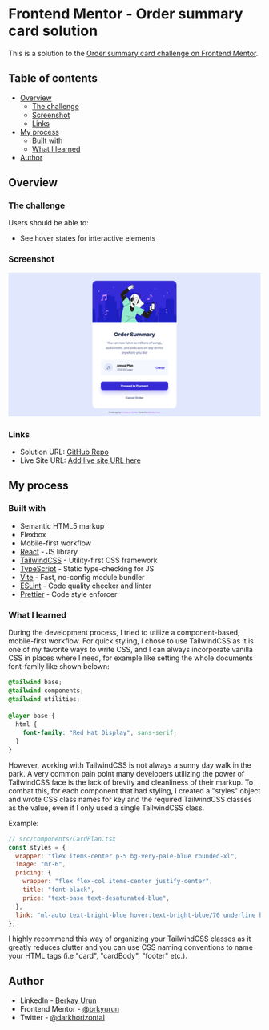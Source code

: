 # Frontend Mentor - Order summary card solution

This is a solution to the [Order summary card challenge on Frontend Mentor](https://www.frontendmentor.io/challenges/order-summary-component-QlPmajDUj).

## Table of contents

- [Overview](#overview)
  - [The challenge](#the-challenge)
  - [Screenshot](#screenshot)
  - [Links](#links)
- [My process](#my-process)
  - [Built with](#built-with)
  - [What I learned](#what-i-learned)
- [Author](#author)

## Overview

### The challenge

Users should be able to:

- See hover states for interactive elements

### Screenshot

![](./screenshot.png)

### Links

- Solution URL: [GitHub Repo](https://github.com/brkyurun/fm-order-summary-card-challenge)
- Live Site URL: [Add live site URL here](https://your-live-site-url.com)

## My process

### Built with

- Semantic HTML5 markup
- Flexbox
- Mobile-first workflow
- [React](https://reactjs.org/) - JS library
- [TailwindCSS](https://tailwindcss.com/) - Utility-first CSS framework
- [TypeScript](https://www.typescriptlang.org/) - Static type-checking for JS
- [Vite](https://vitejs.dev/) - Fast, no-config module bundler
- [ESLint](https://eslint.org/) - Code quality checker and linter
- [Prettier](https://prettier.io/) - Code style enforcer

### What I learned

During the development process, I tried to utilize a component-based, mobile-first workflow. For quick styling, I chose to use TailwindCSS as it is one of my favorite ways to write CSS, and I can always incorporate vanilla CSS in places where I need, for example like setting the whole documents font-family like shown belown:

```css
@tailwind base;
@tailwind components;
@tailwind utilities;

@layer base {
  html {
    font-family: "Red Hat Display", sans-serif;
  }
}
```

However, working with TailwindCSS is not always a sunny day walk in the park. A very common pain point many developers utilizing the power of TailwindCSS face is the lack of brevity and cleanliness of their markup. To combat this, for each component that had styling, I created a "styles" object and wrote CSS class names for key and the required TailwindCSS classes as the value, even if I only used a single TailwindCSS class.

Example:

```js
// src/components/CardPlan.tsx
const styles = {
  wrapper: "flex items-center p-5 bg-very-pale-blue rounded-xl",
  image: "mr-6",
  pricing: {
    wrapper: "flex flex-col items-center justify-center",
    title: "font-black",
    price: "text-base text-desaturated-blue",
  },
  link: "ml-auto text-bright-blue hover:text-bright-blue/70 underline hover:no-underline text-sm font-bold",
};
```

I highly recommend this way of organizing your TailwindCSS classes as it greatly reduces clutter and you can use CSS naming conventions to name your HTML tags (i.e "card", "cardBody", "footer" etc.).

## Author

- LinkedIn - [Berkay Urun](https://www.linkedin.com/in/berkayurun/)
- Frontend Mentor - [@brkyurun](https://www.frontendmentor.io/profile/brkyurun)
- Twitter - [@darkhorizontal](https://twitter.com/darkhorizontal)
